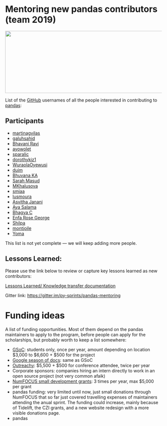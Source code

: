 # Mentoring new pandas contributors (team 2019)
<img src="img/logo.jpeg" width="600" height="200"><br>

List of the [GitHub](https://github.com) usernames of all the people interested in contributing to [pandas](https://github.com/pandas-dev/pandas):

## Participants

- [martinagvilas](https://github.com/martinagvilas)
- [galuhsahid](https://github.com/galuhsahid)
- [Bhavani Ravi](https://github.com/bhavaniravi)
- [ayowolet](https://github.com/ayowolet)
- [sparalic](https://github.com/sparalic/)
- [dorothykiz1](https://github.com/dorothykiz1/)
- [WuraolaOyewusi](https://github.com/WuraolaOyewusi)
- [dujm](https://github.com/dujm)
- [Bhuvana KA](https://github.com/bhuvanakundumani)
- [Sarah Masud](https://github.com/sara-02)
- [MKhalusova](https://github.com/MKhalusova)
- [smiaa](https://github.com/smiaa)
- [lusmoura](https://github.com/lusmoura)
- [Asvitha Janani](https://github.com/asvithajanani)
- [Aya Salama](https://github.com/Aya-S)
- [Bhagya C](https://github.com/BhagyaC)
- [Enfa Rose George](https://github.com/enfageorge)
- [Shilpa](https://github.com/shilpavijay)
- [montjoile](https://github.com/montjoile)
- [Yoma](https://github.com/yomdroid)

This list is not yet complete — we will keep adding more people.

## Lessons Learned:
Please use the link below to review or capture key lessons learned as new contributors:

[Lessons Learned/ Knowledge transfer documentation](https://github.com/python-sprints/pandas-mentoring/blob/master/LEARNING_POINTS.md)

Gitter link: <https://gitter.im/py-sprints/pandas-mentoring>

# Funding ideas

A list of funding opportunities. Most of them depend on the pandas maintainers
to apply to the program, before people can apply for the scholarships, but
probably worth to keep a list somewhere:

- [GSoC](https://summerofcode.withgoogle.com/): students only, once per year, amount depending on location $3,000 to $6,600 + $500 for the project
- [Google season of docs](https://developers.google.com/season-of-docs/): same as GSoC
- [Outreachy](https://www.outreachy.org/): $5,500 + $500 for conference attendee, twice per year
- Corporate sponsors: companies hiring an intern directly to work in an open source project (not very common afaik)
- [NumFOCUS small development grants](https://numfocus.org/blog/numfocus-awards-development-grants-to-open-source-projects-spring-2018): 3 times per year, max $5,000 per grant
- pandas funding: very limited until now, just small donations through NumFOCUS that so far just covered travelling expenses of maintainers attending the anual sprint. The funding could increase, mainly because of Tidelift, the CZI grants, and a new website redesign with a more visible donations page.
- pandas
